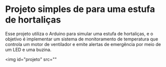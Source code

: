 # Projeto simples de para uma estufa de hortaliças

Esse projeto utiliza o Arduino para simular uma estufa de hortaliças, e o objetivo é implementar um sistema de monitoramento de temperatura que controla um motor de ventilador e emite alertas de emergência por meio de um LED e uma buzina.

 <img id="projeto" src=""
